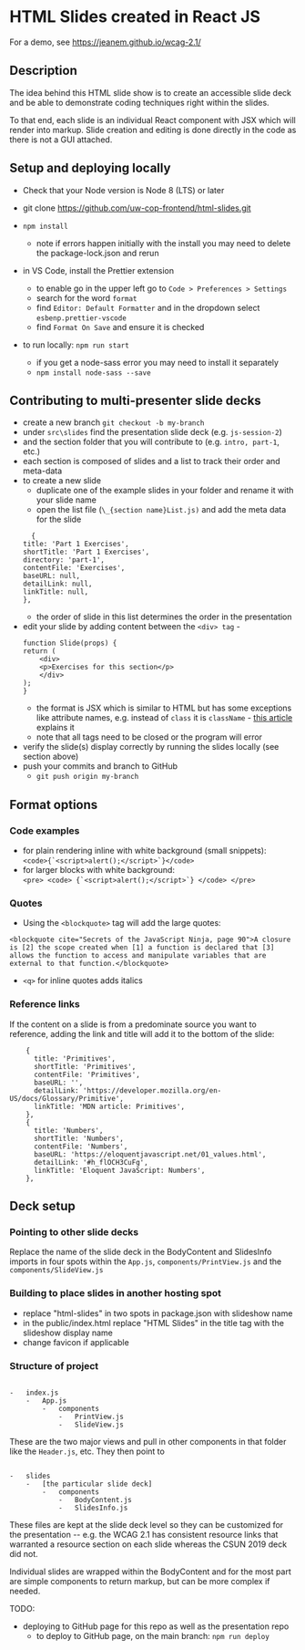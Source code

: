 # HTML Slides created in React JS

For a demo, see https://jeanem.github.io/wcag-2.1/

## Description

The idea behind this HTML slide show is to create an accessible slide deck and be able to demonstrate coding techniques right within the slides.

To that end, each slide is an individual React component with JSX which will render into markup. Slide creation and editing is done directly in the code as there is not a GUI attached.

## Setup and deploying locally

-   Check that your Node version is Node 8 (LTS) or later
-   git clone https://github.com/uw-cop-frontend/html-slides.git
-   `npm install`
    -   note if errors happen initially with the install you may need to delete the package-lock.json and rerun
-   in VS Code, install the Prettier extension

    -   to enable go in the upper left go to `Code > Preferences > Settings`
    -   search for the word `format`
    -   find `Editor: Default Formatter` and in the dropdown select `esbenp.prettier-vscode`
    -   find `Format On Save` and ensure it is checked

-   to run locally: `npm run start`
    -   if you get a node-sass error you may need to install it separately
    -   `npm install node-sass --save`

## Contributing to multi-presenter slide decks

-   create a new branch `git checkout -b my-branch`
-   under `src\slides` find the presentation slide deck (e.g. `js-session-2`)
-   and the section folder that you will contribute to (e.g. `intro, part-1`, etc.)
-   each section is composed of slides and a list to track their order and meta-data
-   to create a new slide
    -   duplicate one of the example slides in your folder and rename it with your slide name
    -   open the list file (`\_{section name}List.js)` and add the meta data for the slide
    ```
      {
    title: 'Part 1 Exercises',
    shortTitle: 'Part 1 Exercises',
    directory: 'part-1',
    contentFile: 'Exercises',
    baseURL: null,
    detailLink: null,
    linkTitle: null,
    },
    ```
    -   the order of slide in this list determines the order in the presentation
-   edit your slide by adding content between the `<div> tag` -
    ```
    function Slide(props) {
    return (
        <div>
        <p>Exercises for this section</p>
        </div>
    );
    }
    ```
    -   the format is JSX which is similar to HTML but has some exceptions like attribute names, e.g. instead of `class` it is `className` - [this article](https://medium.com/@wilstaley/jsx-vs-html-3aeb55ed6ee4) explains it
    -   note that all tags need to be closed or the program will error
-   verify the slide(s) display correctly by running the slides locally (see section above)
-   push your commits and branch to GitHub
    -   `git push origin my-branch`

## Format options

### Code examples

-   for plain rendering inline with white background (small snippets): <br />
    `` <code>{`<script>alert();</script>`}</code> ``
-   for larger blocks with white background: <br />
    `` <pre> <code> {`<script>alert();</script>`} </code> </pre> ``

### Quotes

-   Using the `<blockquote>` tag will add the large quotes:

```
<blockquote cite="Secrets of the JavaScript Ninja, page 90">A closure is [2] the scope created when [1] a function is declared that [3] allows the function to access and manipulate variables that are external to that function.</blockquote>
```

-   `<q>` for inline quotes adds italics

### Reference links

If the content on a slide is from a predominate source you want to reference, adding the link and title will add it to the bottom of the slide:

```
    {
      title: 'Primitives',
      shortTitle: 'Primitives',
      contentFile: 'Primitives',
      baseURL: '',
      detailLink: 'https://developer.mozilla.org/en-US/docs/Glossary/Primitive',
      linkTitle: 'MDN article: Primitives',
    },
    {
      title: 'Numbers',
      shortTitle: 'Numbers',
      contentFile: 'Numbers',
      baseURL: 'https://eloquentjavascript.net/01_values.html',
      detailLink: '#h_flOCH3CuFg',
      linkTitle: 'Eloquent JavaScript: Numbers',
    },
```

## Deck setup

### Pointing to other slide decks

Replace the name of the slide deck in the BodyContent and SlidesInfo imports in four spots within the `App.js`, `components/PrintView.js` and the `components/SlideView.js`

### Building to place slides in another hosting spot

-   replace "html-slides" in two spots in package.json with slideshow name
-   in the public/index.html replace "HTML Slides" in the title tag with the slideshow display name
-   change favicon if applicable

### Structure of project

```

-   index.js
    -   App.js
        -   components
            -   PrintView.js
            -   SlideView.js

```

These are the two major views and pull in other components in that folder like the `Header.js`, etc. They then point to

```

-   slides
    -   [the particular slide deck]
        -   components
            -   BodyContent.js
            -   SlidesInfo.js

```

These files are kept at the slide deck level so they can be customized for the presentation -- e.g. the WCAG 2.1 has consistent resource links that warranted a resource section on each slide whereas the CSUN 2019 deck did not.

Individual slides are wrapped within the BodyContent and for the most part are simple components to return markup, but can be more complex if needed.

TODO:

-   deploying to GitHub page for this repo as well as the presentation repo
    -   to deploy to GitHub page, on the main branch: `npm run deploy`

```

```

